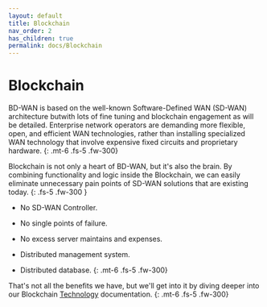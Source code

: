 ```yaml
---
layout: default
title: Blockchain
nav_order: 2
has_children: true
permalink: docs/Blockchain
---
```

# Blockchain

BD-WAN is based on the well-known Software-Defined WAN (SD-WAN) architecture butwith lots of fine tuning and blockchain engagement as will be detailed. Enterprise network operators are    demanding more flexible, open, and efficient WAN technologies, rather than installing specialized WAN technology that involve expensive fixed circuits and proprietary  hardware.
{: .mt-6 .fs-5 .fw-300}

Blockchain is not only a heart of BD-WAN, but it's also the brain. By combining functionality and logic inside the Blockchain, we can easily eliminate unnecessary pain points of SD-WAN solutions that are existing today.
{: .fs-5 .fw-300 }

- No SD-WAN Controller.

- No single points of failure.

- No excess server maintains and expenses.

- Distributed management system.

- Distributed database.
{: .mt-6 .fs-5 .fw-300}

That's not all the benefits we have, but we'll get into it by diving deeper into our Blockchain [Technology](https://bd-wan.github.io//docs/Blockchain/Technology/) documentation.
{: .mt-6 .fs-5 .fw-300}